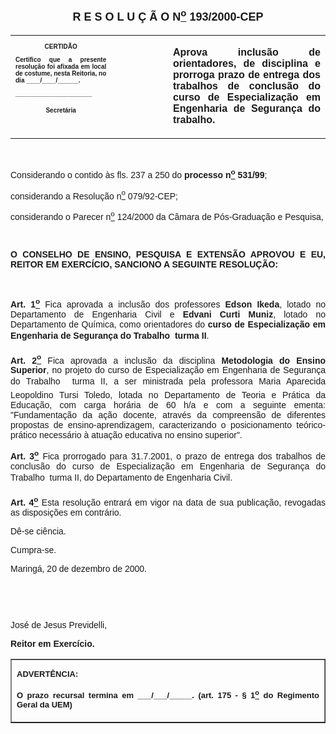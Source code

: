 <BODY>

<B><FONT FACE="Arial" SIZE=4><P ALIGN="CENTER"></P>
<P ALIGN="CENTER">R E S O L U &Ccedil; &Atilde; O  N<U><SUP>o</U></SUP>  193/2000-CEP</P>
</B></FONT><FONT FACE="Arial"><P ALIGN="JUSTIFY"></P></FONT>
<TABLE CELLSPACING=0 BORDER=0 CELLPADDING=7 WIDTH=585>
<TR><TD WIDTH="32%" VALIGN="TOP">
<B><FONT FACE="Arial" SIZE=1><P ALIGN="CENTER">CERTID&Atilde;O</P>
<P ALIGN="JUSTIFY">   Certifico que a presente resolu&ccedil;&atilde;o foi afixada em local de costume, nesta Reitoria, no dia ____/____/______.</P>
<P ALIGN="JUSTIFY"></P>
<P ALIGN="JUSTIFY">______________________</P>
<P ALIGN="CENTER">Secret&aacute;ria</B></FONT></TD>
<TD WIDTH="18%" VALIGN="TOP">&nbsp;</TD>
<TD WIDTH="50%" VALIGN="TOP">
<B><FONT FACE="Arial"><P ALIGN="JUSTIFY">Aprova inclus&atilde;o de orientadores, de disciplina e prorroga prazo de entrega dos trabalhos de conclus&atilde;o do curso de Especializa&ccedil;&atilde;o em Engenharia de Seguran&ccedil;a do trabalho.</B></FONT></TD>
</TR>
</TABLE>

<FONT FACE="Arial"><P ALIGN="JUSTIFY"></P>
<P ALIGN="JUSTIFY">&nbsp;</P>
<P ALIGN="JUSTIFY">&#9;Considerando o contido &agrave;s fls. 237 a 250 do <B>processo n<U><SUP>o</U></SUP> 531/99</B>;</P>
<P ALIGN="JUSTIFY">&#9;considerando a Resolu&ccedil;&atilde;o n<U><SUP>o</U></SUP> 079/92-CEP;</P>
<P ALIGN="JUSTIFY">&#9;considerando o Parecer n<U><SUP>o</U></SUP> 124/2000 da C&acirc;mara de P&oacute;s-Gradua&ccedil;&atilde;o e Pesquisa,</P>
<P ALIGN="JUSTIFY"></P>
<P ALIGN="JUSTIFY">&nbsp;</P>
<B><P ALIGN="JUSTIFY">O CONSELHO DE ENSINO, PESQUISA E EXTENS&Atilde;O APROVOU E EU, REITOR EM EXERC&Iacute;CIO, SANCIONO A SEGUINTE RESOLU&Ccedil;&Atilde;O:</P>
</B><P ALIGN="JUSTIFY"></P>
<P ALIGN="JUSTIFY">&nbsp;</P>
<P ALIGN="JUSTIFY">&#9;<B>Art. 1<U><SUP>o</B></U></SUP> Fica aprovada a inclus&atilde;o dos professores <B>Edson Ikeda</B>, lotado no Departamento de Engenharia Civil e <B>Edvani Curti Muniz</B>, lotado no Departamento de Qu&iacute;mica, como orientadores do <B>curso de Especializa&ccedil;&atilde;o em Engenharia de Seguran&ccedil;a do Trabalho  turma II</B>.</P>
<P ALIGN="JUSTIFY">&#9;<B>Art. 2<U><SUP>o</B></U></SUP> Fica aprovada a inclus&atilde;o da disciplina <B>Metodologia do Ensino Superior</B>, no projeto do curso de Especializa&ccedil;&atilde;o em Engenharia de Seguran&ccedil;a do Trabalho  turma II, a ser ministrada pela professora Maria Aparecida Leopoldino Tursi Toledo, lotada no Departamento de Teoria e Pr&aacute;tica da Educa&ccedil;&atilde;o, com carga hor&aacute;ria de 60 h/a e com a seguinte ementa: &quot;Fundamenta&ccedil;&atilde;o da a&ccedil;&atilde;o docente, atrav&eacute;s da compreens&atilde;o de diferentes propostas de ensino-aprendizagem, caracterizando o posicionamento te&oacute;rico-pr&aacute;tico necess&aacute;rio &agrave; atua&ccedil;&atilde;o educativa no ensino superior&quot;.</P>
<P ALIGN="JUSTIFY">&#9;<B>Art. 3<U><SUP>o</B></U></SUP> Fica prorrogado para 31.7.2001, o prazo de entrega dos trabalhos de conclus&atilde;o do curso de Especializa&ccedil;&atilde;o em Engenharia de Seguran&ccedil;a do Trabalho  turma II, do Departamento de Engenharia Civil.</P>
<B><P ALIGN="JUSTIFY">Art. 4<U><SUP>o</B></U></SUP> Esta resolu&ccedil;&atilde;o entrar&aacute; em vigor na data de sua publica&ccedil;&atilde;o, revogadas as disposi&ccedil;&otilde;es em contr&aacute;rio.</P>
<P ALIGN="JUSTIFY">&#9;D&ecirc;-se ci&ecirc;ncia.</P>
<P ALIGN="JUSTIFY">&#9;Cumpra-se.</P>
<P ALIGN="JUSTIFY">Maring&aacute;, 20 de dezembro de 2000.</P>
<P ALIGN="JUSTIFY"></P>
<P ALIGN="JUSTIFY">&nbsp;</P>
<P ALIGN="JUSTIFY">&nbsp;</P>
<P ALIGN="JUSTIFY">Jos&eacute; de Jesus Previdelli,</P>
<B><P ALIGN="JUSTIFY">Reitor em Exerc&iacute;cio.</P>
</B><P ALIGN="JUSTIFY"></P></FONT>
<TABLE BORDER CELLSPACING=1 CELLPADDING=4 WIDTH=207>
<TR><TD VALIGN="TOP">
<B><FONT FACE="Arial" SIZE=2><P ALIGN="JUSTIFY">ADVERT&Ecirc;NCIA:</P>
<P ALIGN="JUSTIFY">O prazo recursal termina em ___/___/_____. (art. 175 - § 1<U><SUP>o</U></SUP> do Regimento Geral da UEM)</B></FONT></TD>
</TR>
</TABLE>

<FONT SIZE=2></FONT></BODY>
